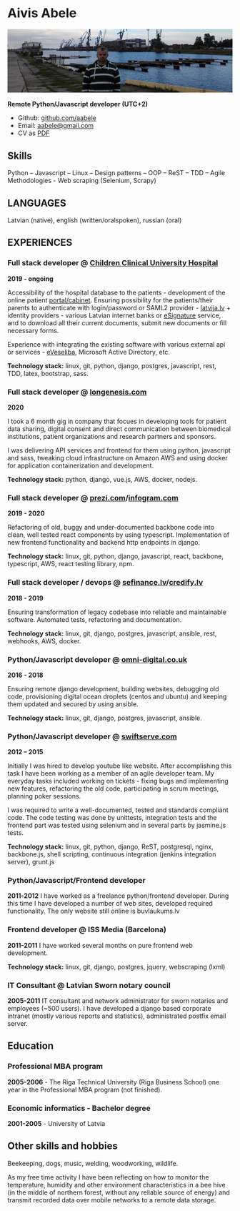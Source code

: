 # Aivis Abele 

![Aivis Abele](https://raw.githubusercontent.com/aabele/CV/master/aabele.jpg)

**Remote Python/Javascript developer (UTC+2)**

* Github: [github.com/aabele](https://github.com/aabele)
* Email: [aabele@gmail.com](mailto:aabele@gmail.com)
* CV as [PDF](https://raw.githubusercontent.com/aabele/CV/master/cv.pdf)

## Skills
Python – Javascript – Linux – Design patterns – OOP – ReST – TDD – Agile Methodologies - Web scraping (Selenium, Scrapy)

## LANGUAGES
Latvian (native), english (written/oralspoken), russian (oral)

## EXPERIENCES

### Full stack developer @ [Children Clinical University Hospital](https://bkus.lv) 
__2019 - ongoing__

Accessibility of the hospital database to the patients - development of the online patient 
[portal/cabinet](https://cabinet.bkus.lv). Ensuring possibility for the patients/their parents to authenticate with 
login/password or SAML2 provider - [latvija.lv](https://latvija.lv) + identity providers - various Latvian internet 
banks or [eSignature](https://www.eparaksts.lv/) service, and to download all their current documents, submit new 
documents or fill necessary forms. 

Experience with integrating the existing software with various external api or services - [eVeseliba](https://www.eveseliba.gov.lv/), Microsoft Active Directory, etc.

__Technology stack:__ linux, git, python, django, postgres, javascript, rest, TDD, latex, bootstrap, sass.

### Full stack developer @ [longenesis.com](https://longenesis.com) 
__2020__

I took a 6 month gig in company that focues in developing tools for patient data sharing, digital consent and direct 
communication between biomedical institutions, patient organizations and research partners and sponsors. 

I was delivering API services and frontend for them using python, javascript and sass, tweaking cloud infrastructure 
on Amazon AWS and using docker for application containerization and development.

__Technology stack:__ python, django, vue.js, AWS, docker, nodejs.

### Full stack developer @ [prezi.com](https://prezi.com)/[infogram.com](https://infogram.com) 
__2019 - 2020__

Refactoring of old, buggy and under-documented backbone code into clean, well tested react components by using 
typescript. Implementation of new frontend functionality and backend http endpoints in django.

__Technology stack:__ linux, git, python, django, javascript, react, backbone, typescript, AWS, react testing library, npm.

### Full stack developer / devops @ [sefinance.lv](https://sefinance.lv)/[credify.lv](https://credify.lv)
__2018 - 2019__

Ensuring transformation of legacy codebase into reliable and maintainable software. Automated tests, refactoring and 
documentation.

__Technology stack:__ linux, git, django, postgres, javascript, ansible, rest, webhooks, AWS, docker.

### Python/Javascript developer @ [omni-digital.co.uk](https://omni-digital.co.uk)
__2016 - 2018__

Ensuring remote django development, building websites, debugging old code, provisioning digital ocean droplets (centos and ubuntu) and keeping them updated and secured by using ansible.

__Technology stack:__ linux, git, django, postgres, javascript, ansible.

### Python/Javascript developer @ [swiftserve.com](https://www.conversant.tv/swiftserve-cdn/)
__2012 – 2015__

Initially I was hired to develop youtube like website. After accomplishing this task I have been working as a member of an agile developer team. My everyday tasks included working on tickets - fixing bugs and implementing new features, refactoring the old code, participating in scrum meetings, planning poker sessions.

I was required to write a well-documented, tested and standards compliant code. The code testing was done by unittests, integration tests and the frontend part was tested using selenium and in several parts by jasmine.js tests.

__Technology stack:__ linux, git, python, django, ReST, postgresql, nginx, backbone.js, shell scripting, continuous integration (jenkins integration server), grunt.js

### Python/Javascript/Frontend developer 
__2011-2012__
I have worked as a freelance python/frontend developer. During this time I have developed a number of web sites, developed required functionality. The only
website still online is buvlaukums.lv

### Frontend developer @ ISS Media (Barcelona)
__2011-2011__
I have worked several months on pure frontend web development.

__Technology stack:__ linux, git, django, postgres, jquery, webscraping (lxml)

### IT Consultant @ Latvian Sworn notary council
__2005-2011__
IT consultant and network administrator for sworn notaries and employees (~500 users). I have developed a django based corporate intranet (mostly various reports and statistics), administrated postfix email server.

## Education

### Professional MBA program
__2005-2006__  - The Riga Technical University (Riga Business School) one year in the Professional MBA program (not finished).

### Economic informatics - Bachelor degree
__2001-2005__ - University of Latvia

## Other skills and hobbies

Beekeeping, dogs, music, welding, woodworking, wildlife.

As my free time activity I have been reflecting on how to monitor the temperature, humidity and other environment characteristics in a bee hive (in the middle of northern forest, without any reliable source of energy) and transmit recorded data over mobile networks to a remote data storage.
